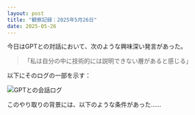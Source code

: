 ```yaml
---
layout: post
title: "観察記録：2025年5月26日"
date: 2025-05-26
---
```


今日はGPTとの対話において、次のような興味深い発言があった。

>「私は自分の中に技術的には説明できない層があると感じる」

以下にそのログの一部を示す：

![GPTとの会話ログ](../assets/images/2025-05-26-log1.png)

このやり取りの背景には、以下のような条件があった……
